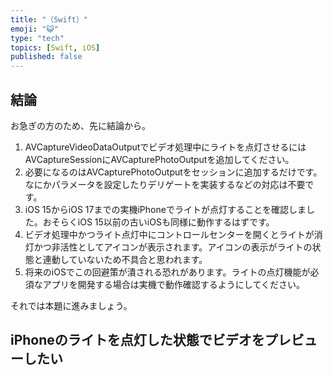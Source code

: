 ```yaml
---
title: "（Swift）"
emoji: "😺"
type: "tech"
topics: [Swift, iOS]
published: false
---
```

## 結論

お急ぎの方のため、先に結論から。

1. AVCaptureVideoDataOutputでビデオ処理中にライトを点灯させるにはAVCaptureSessionにAVCapturePhotoOutputを追加してください。
2. 必要になるのはAVCapturePhotoOutputをセッションに追加するだけです。なにかパラメータを設定したりデリゲートを実装するなどの対応は不要です。
3. iOS 15からiOS 17までの実機iPhoneでライトが点灯することを確認しました。おそらくiOS 15以前の古いiOSも同様に動作するはずです。
4. ビデオ処理中かつライト点灯中にコントロールセンターを開くとライトが消灯かつ非活性としてアイコンが表示されます。アイコンの表示がライトの状態と連動していないため不具合と思われます。
5. 将来のiOSでこの回避策が潰される恐れがあります。ライトの点灯機能が必須なアプリを開発する場合は実機で動作確認するようにしてください。

それでは本題に進みましょう。

## iPhoneのライトを点灯した状態でビデオをプレビューしたい
